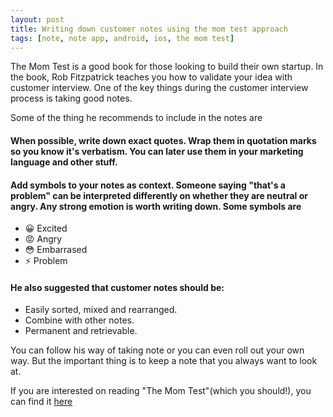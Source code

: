 ```yaml
---
layout: post
title: Writing down customer notes using the mom test approach
tags: [note, note app, android, ios, the mom test]
---
```


The Mom Test is a good book for those looking to build their own startup. 
In the book, Rob Fitzpatrick teaches you how to validate your idea with customer interview.
One of the key things during the customer interview process is taking good notes.

Some of the thing he recommends to include in the notes are

#### When possible, write down exact quotes. Wrap them in quotation marks so you know it's verbatism. You can later use them in your marketing language and other stuff.

#### Add symbols to your notes as context. Someone saying "that's a problem" can be interpreted differently on whether they are neutral or angry. Any strong emotion is worth writing down. Some symbols are
- &#128512; Excited
- &#128545; Angry
- &#128563; Embarrased
- &#9889; Problem

#### He also suggested that customer notes should be:
- Easily sorted, mixed and rearranged.
- Combine with other notes.
- Permanent and retrievable.

You can follow his way of taking note or you can even roll out your own way. But the important thing is to keep a note that you always want to look at.

If you are interested on reading "The Mom Test"(which you should!), you can find it [here](http://momtestbook.com)


